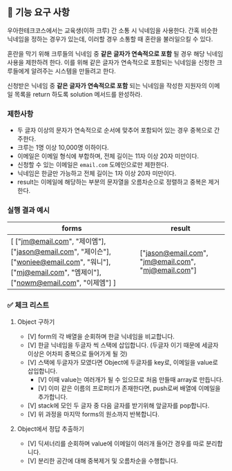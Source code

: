 ## 🚀 기능 요구 사항

우아한테크코스에서는 교육생(이하 크루) 간 소통 시 닉네임을 사용한다. 간혹 비슷한 닉네임을 정하는 경우가 있는데, 이러할 경우 소통할 때 혼란을 불러일으킬 수 있다.

혼란을 막기 위해 크루들의 닉네임 중 **같은 글자가 연속적으로 포함** 될 경우 해당 닉네임 사용을 제한하려 한다. 이를 위해 같은 글자가 연속적으로 포함되는 닉네임을 신청한 크루들에게 알려주는 시스템을 만들려고 한다.


신청받은 닉네임 중 **같은 글자가 연속적으로 포함** 되는 닉네임을 작성한 지원자의 이메일 목록을 return 하도록 solution 메서드를 완성하라.

### 제한사항

- 두 글자 이상의 문자가 연속적으로 순서에 맞추어 포함되어 있는 경우 중복으로 간주한다.
- 크루는 1명 이상 10,000명 이하이다.
- 이메일은 이메일 형식에 부합하며, 전체 길이는 11자 이상 20자 미만이다.
- 신청할 수 있는 이메일은 `email.com` 도메인으로만 제한한다.
- 닉네임은 한글만 가능하고 전체 길이는 1자 이상 20자 미만이다.
- result는 이메일에 해당하는 부분의 문자열을 오름차순으로 정렬하고 중복은 제거한다.

### 실행 결과 예시

| forms | result |
| --- | --- |
| [ ["jm@email.com", "제이엠"], ["jason@email.com", "제이슨"], ["woniee@email.com", "워니"], ["mj@email.com", "엠제이"], ["nowm@email.com", "이제엠"] ] | ["jason@email.com", "jm@email.com", "mj@email.com"] |

### ✅ 체크 리스트
1. Object 구하기
    - [V] form의 각 배열을 순회하며 한글 닉네임을 비교합니다.
    - [V] 한글 닉네임을 두글자 씩 스택에 삽입합니다. (두글자 이기 때문에 세글자 이상은 어차피 중복으로 들어가게 될 것)
    - [V] 스택에 두글자가 모였다면 Object에 두글자를 key로, 이메일을 value로 삽입합니다.
        - [V] 이때 value는 여러개가 될 수 있으므로 처음 만들때 array로 만듭니다.
        - [V] 이미 같은 이름의 프로퍼티가 존재한다면, push로써 배열에 이메일을 추가합니다.
    - [V] stack에 모인 두 글자 중 다음 글자를 받기위해 앞글자를 pop합니다.
    - [V] 위 과정을 마지막 forms의 원소까지 반복합니다.

2. Object에서 정답 추출하기
    - [V] 딕셔너리를 순회하며 value에 이메일이 여러개 들어간 경우를 따로 분리합니다.
    - [V] 분리한 공간에 대해 중복제거 및 오름차순을 수행합니다.
